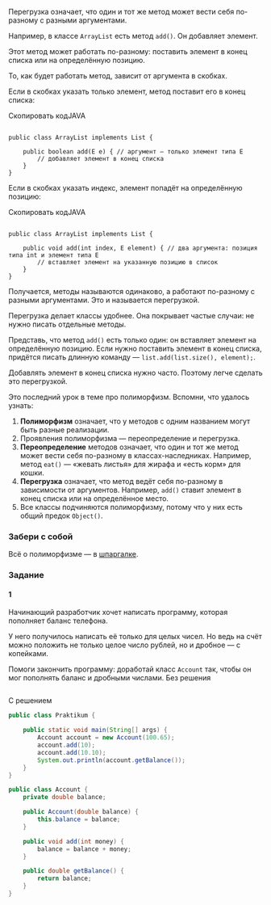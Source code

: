 Перегрузка означает, что один и тот же метод может вести себя по-разному с разными аргументами.

Например, в классе `ArrayList` есть метод `add()`. Он добавляет элемент.

Этот метод может работать по-разному: поставить элемент в конец списка или на определённую позицию.

То, как будет работать метод, зависит от аргумента в скобках.

Если в скобках указать только элемент, метод поставит его в конец списка:

Скопировать кодJAVA

```

public class ArrayList implements List {
        
    public boolean add(E e) { // аргумент — только элемент типа E
        // добавляет элемент в конец списка
    }
} 
```

Если в скобках указать индекс, элемент попадёт на определённую позицию:

Скопировать кодJAVA

```

public class ArrayList implements List {
        
    public void add(int index, E element) { // два аргумента: позиция типа int и элемент типа Е
        // вставляет элемент на указанную позицию в список
    }
} 
```

Получается, методы называются одинаково, а работают по-разному с разными аргументами. Это и называется перегрузкой.

Перегрузка делает классы удобнее. Она покрывает частые случаи: не нужно писать отдельные методы.

Представь, что метод `add()` есть только один: он вставляет элемент на определённую позицию. Если нужно поставить элемент в конец списка, придётся писать длинную команду — `list.add(list.size(), element);`.

Добавлять элемент в конец списка нужно часто. Поэтому легче сделать это перегрузкой.

Это последний урок в теме про полиморфизм. Вспомни, что удалось узнать:

1. **Полиморфизм** означает, что у методов с одним названием могут быть разные реализации.
2. Проявления полиморфизма — переопределение и перегрузка.
3. **Переопределение** методов означает, что один и тот же метод может вести себя по-разному в классах-наследниках. Например, метод `eat()` — «жевать листья» для жирафа и «есть корм» для кошки.
4. **Перегрузка** означает, что метод ведёт себя по-разному в зависимости от аргументов. Например, `add()` ставит элемент в конец списка или на определённое место.
5. Все классы подчиняются полиморфизму, потому что у них есть общий предок `Object()`.

### Забери с собой

Всё о полиморфизме — в [шпаргалке](https://code.s3.yandex.net/qa-automation-engineer/java/track2/cheatsheets/sprint5/polymorphism_cheatsheet.pdf).

### Задание
#### 1
Начинающий разработчик хочет написать программу, которая пополняет баланс телефона.

У него получилось написать её только для целых чисел. Но ведь на счёт можно положить не только целое число рублей, но и дробное — с копейками.

Помоги закончить программу: доработай класс `Account` так, чтобы он мог пополнять баланс и дробными числами.
Без решения
```Java

```

С решением
```Java
public class Praktikum {

    public static void main(String[] args) {
        Account account = new Account(100.65);
        account.add(10);
        account.add(10.10);
        System.out.println(account.getBalance());
    }
}

public class Account {
    private double balance;

    public Account(double balance) {
        this.balance = balance;
    }

    public void add(int money) {
        balance = balance + money;
    }

    public double getBalance() {
        return balance;
    }
}
```

